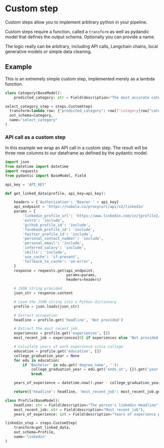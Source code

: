# Custom step
Custom steps allow you to implement arbitrary python in your pipeline. 

Custom steps require a function, called a `transform` as well as pydandic model that defines the output schema. Optionally you can provide a name. 

The logic really can be arbitrary, including API calls, Langchain chains, local generative models or simple data cleaning. 

## Example
This is an extremely simple custom step, implemented merely as a lambda function. 
```python
class Category(BaseModel):
    predicted_category: str = Field(description="The most accurate category")

select_category_step = steps.CustomStep(
  transform=lambda row: {"predicted_category": row[f'category{row["category_index"]}']},
  out_schema=Category,
  name="select_category"
)
```

### API call as a custom step
In this example we wrap an API call in a custom step. The result will be three new columns to our dataframe as defined by the pydantic model.
```python
import json
from datetime import datetime
import requests
from pydantic import BaseModel, Field

api_key = 'API_KEY'

def get_linked_data(profile, api_key=api_key):

    headers = {'Authorization': 'Bearer ' + api_key}
    api_endpoint = 'https://nubela.co/proxycurl/api/v2/linkedin'
    params = {
        'linkedin_profile_url': 'https://www.linkedin.com/in/{profile}/',
        'extra': 'include',
        'github_profile_id': 'include',
        'facebook_profile_id': 'include',
        'twitter_profile_id': 'include',
        'personal_contact_number': 'include',
        'personal_email': 'include',
        'inferred_salary': 'include',
        'skills': 'include',
        'use_cache': 'if-present',
        'fallback_to_cache': 'on-error',
    }
    response = requests.get(api_endpoint,
                            params=params,
                            headers=headers)

    # JSON string provided
    json_str = response.content

    # Load the JSON string into a Python dictionary
    profile = json.loads(json_str)

    # Extract occupation
    headline = profile.get('headline', 'Not provided')

    # Extract the most recent job
    experiences = profile.get('experiences', [])
    most_recent_job = experiences[0] if experiences else 'Not provided'

    # Calculate years of work experience since college
    education = profile.get('education', [])
    college_graduation_year = None
    for edu in education:
        if 'Bachelor' in edu.get('degree_name', ''):
            college_graduation_year = edu.get('ends_at', {}).get('year')
            break

    years_of_experience = datetime.now().year - college_graduation_year if college_graduation_year else 'Not provided'

    return({'headline': headline, 'most_recent_job': most_recent_job.get('title'), 'years_of_experience': years_of_experience})

class Profile(BaseModel):
    headline: str = Field(description="The person's linkedin Headline"),
    most_recent_job: str = Field(description="Most recent job"),
    years_of_experience: int = Field(description="Years of experience post college"),

linkedin_step = steps.CustomStep(
    transform=get_linked_data,
    out_schema=Profile,
    name='linkedin'
)

```
